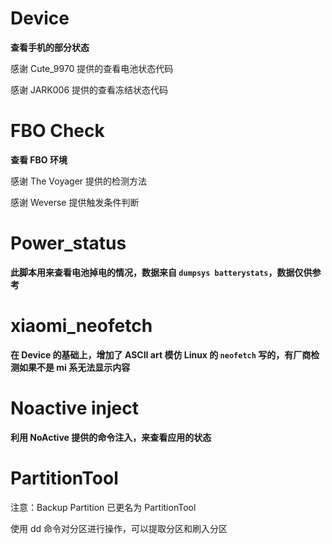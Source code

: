 # Device

**查看手机的部分状态**

感谢 Cute_9970 提供的查看电池状态代码

感谢 JARK006 提供的查看冻结状态代码

# FBO Check

**查看 FBO 环境**

感谢 The Voyager 提供的检测方法

感谢 Weverse 提供触发条件判断

# Power_status

**此脚本用来查看电池掉电的情况，数据来自 `dumpsys batterystats`，数据仅供参考**

# xiaomi_neofetch

**在 Device 的基础上，增加了 ASCII art 模仿 Linux 的 `neofetch` 写的，有厂商检测如果不是 mi 系无法显示内容**

# Noactive inject

**利用 NoActive 提供的命令注入，来查看应用的状态**

# PartitionTool

注意：Backup Partition 已更名为 PartitionTool

使用 dd 命令对分区进行操作，可以提取分区和刷入分区